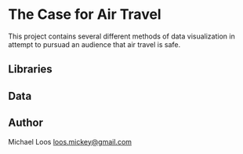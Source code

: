 # The Case for Air Travel

This project contains several different methods of data visualization in attempt to pursuad an audience that air travel is safe.

## Libraries

## Data


## Author

Michael Loos
loos.mickey@gmail.com
